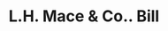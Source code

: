 ---
doi: 10.7916/D8JQ2C3W
date_other: '1890'
date_other_textual: 1890-1899
form: printed ephemera
genre:
- Invoices
name:
- L.H. Mace & Co.
object_in_context_url: https://biggert.cul.columbia.edu/items/view/ave_biggert_01046
subject_hierarchical_geographic:
- New York, New York, United States
subject_name:
- L.H. Mace & Co.
title: L.H. Mace & Co.. Bill
sort_title: L.H. Mace & Co.. Bill
call_number: ave_biggert_01046
coordinates:
- 40.71277777777778,-74.00583333333333
pid: ave_biggert_01046
identifiers: ave_biggert_01046
thumbnail: https://derivativo-2.library.columbia.edu/iiif/2/ldpd:344299/full/!256,256/0/native.jpg
permalink: "/biggert/ave_biggert_01046/"
layout: iiif-image-page
---